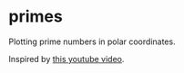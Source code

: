 primes
======

Plotting prime numbers in polar coordinates.

Inspired by [this youtube video](https://youtu.be/EK32jo7i5LQ).

